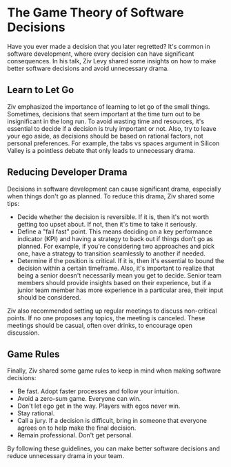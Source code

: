 # The Game Theory of Software Decisions

Have you ever made a decision that you later regretted? It's common in software development, where every decision can have significant consequences. In his talk, Ziv Levy shared some insights on how to make better software decisions and avoid unnecessary drama.

## Learn to Let Go

Ziv emphasized the importance of learning to let go of the small things. Sometimes, decisions that seem important at the time turn out to be insignificant in the long run. To avoid wasting time and resources, it's essential to decide if a decision is truly important or not. Also, try to leave your ego aside, as decisions should be based on rational factors, not personal preferences. For example, the tabs vs spaces argument in Silicon Valley is a pointless debate that only leads to unnecessary drama.

## Reducing Developer Drama

Decisions in software development can cause significant drama, especially when things don't go as planned. To reduce this drama, Ziv shared some tips:

- Decide whether the decision is reversible. If it is, then it's not worth getting too upset about. If not, then it's time to take it seriously.
- Define a "fail fast" point. This means deciding on a key performance indicator (KPI) and having a strategy to back out if things don't go as planned. For example, if you're considering two approaches and pick one, have a strategy to transition seamlessly to another if needed.
- Determine if the position is critical. If it is, then it's essential to bound the decision within a certain timeframe. Also, it's important to realize that being a senior doesn't necessarily mean you get to decide. Senior team members should provide insights based on their experience, but if a junior team member has more experience in a particular area, their input should be considered.

Ziv also recommended setting up regular meetings to discuss non-critical points. If no one proposes any topics, the meeting is canceled. These meetings should be casual, often over drinks, to encourage open discussion.

## Game Rules

Finally, Ziv shared some game rules to keep in mind when making software decisions:

- Be fast. Adopt faster processes and follow your intuition.
- Avoid a zero-sum game. Everyone can win.
- Don't let ego get in the way. Players with egos never win.
- Stay rational.
- Call a jury. If a decision is difficult, bring in someone that everyone agrees on to help make the final decision.
- Remain professional. Don't get personal.

By following these guidelines, you can make better software decisions and reduce unnecessary drama in your team.